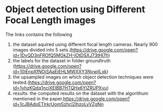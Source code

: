 #  Object detection using Different Focal Length images

The links contains the following 
1. the dataset aquired using different focal length cameras. Nearly 900 images divided into 5 sets.(https://drive.google.com/open?id=1DvQD3nFROfQ5MGkZH-IOtDSXJ73tHl7h)
2. the labels for the dataset in folder groundtruth (https://drive.google.com/open?id=10jEnpXfNOiSAaEjEHLMWXXY3NvwiILxk)
3. the upsampled images on which object detection techniques were tested.(https://drive.google.com/open?id=1yhzKQdq1nciXEIBB7HTQHx6YlZRUPXyu)
4. results: the computed results on the dataset with the algorithum mentioned in the paper.https://drive.google.com/open?id=1cJBAdoETIrkrUomSzhcl2lhzoLvVZgNn

